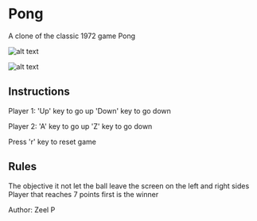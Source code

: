 # Pong
A clone of the classic 1972 game Pong

![alt text](https://github.com/zeelp741/Game-Collection/blob/images/pong_game_image.png?raw=true)

![alt text](https://github.com/[username]/[reponame]/blob/images/pong_game_image.png?raw=true)
## Instructions
Player 1: 'Up' key to go up
          'Down' key to go down
          
Player 2: 'A' key to go up
          'Z' key to go down
          
Press 'r' key to reset game 
          
## Rules
The objective it not let the ball leave the screen on the left and right sides
Player that reaches 7 points first is the winner
          
Author: Zeel P 

